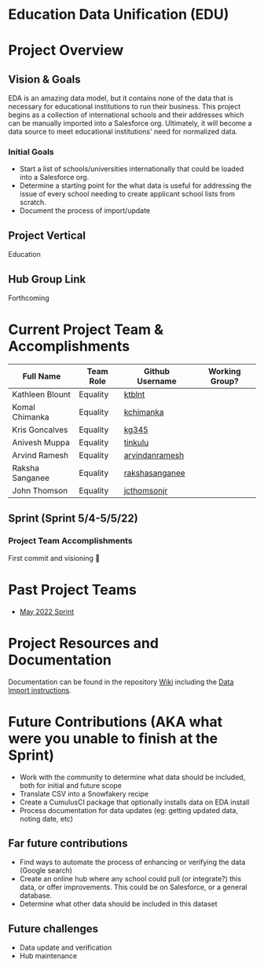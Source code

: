 # Education Data Unification (EDU)

# Project Overview
## Vision & Goals
EDA is an amazing data model, but it contains none of the data that is necessary for educational institutions to run their business. This project begins as a collection of international schools and their addresses which can be manually imported into a Salesforce org. Ultimately, it will become a data source to meet educational institutions' need for normalized data.

### Initial Goals
* Start a list of schools/universities internationally that could be loaded into a Salesforce org.
* Determine a starting point for the what data is useful for addressing the issue of every school needing to create applicant school lists from scratch.
* Document the process of import/update

## Project Vertical
Education

## Hub Group Link
Forthcoming

# Current Project Team & Accomplishments 

Full Name            | Team Role     | Github Username                                    | Working Group? 
------------         | ------------- | -------------                                      |-------------   
Kathleen Blount      | Equality      | [ktblnt](https://github.com/ktblnt)    | 
Komal Chimanka       | Equality      | [kchimanka](https://github.com/kchimanka)    | 
Kris Goncalves       | Equality      | [kg345](https://github.com/kg345)    | 
Anivesh Muppa        | Equality      | [tinkulu](https://github.com/tinkulu)    | 
Arvind Ramesh        | Equality      | [arvindanramesh](https://github.com/arvindanramesh)    | 
Raksha Sanganee      | Equality      | [rakshasanganee](https://github.com/rakshasanganee)    | 
John Thomson         | Equality      | [jcthomsonjr](https://github.com/jcthomsonjr)    | 

## Sprint (Sprint 5/4-5/5/22)

### Project Team Accomplishments
First commit and visioning 🙌

# Past Project Teams
- [May 2022 Sprint](https://github.com/SFDO-Community-Sprints/education-summit-projects-2022/wiki/May-2022-Sprint-History-doc)

# Project Resources and Documentation
Documentation can be found in the repository [Wiki](https://github.com/SFDO-Community-Sprints/education-summit-projects-2022/wiki/) including the [Data Import instructions](https://github.com/SFDO-Community-Sprints/education-summit-projects-2022/wiki/Data-format-and-import-instructions). 

# Future Contributions (AKA what were you unable to finish at the Sprint)
- Work with the community to determine what data should be included, both for initial and future scope
- Translate CSV into a Snowfakery recipe
- Create a CumulusCI package that optionally installs data on EDA install
- Process documentation for data updates (eg: getting updated data, noting date, etc)

## Far future contributions
- Find ways to automate the process of enhancing or verifying the data (Google search)
- Create an online hub where any school could pull (or integrate?) this data, or offer improvements. This could be on Salesforce, or a general database.
- Determine what other data should be included in this dataset

## Future challenges
- Data update and verification
- Hub maintenance
